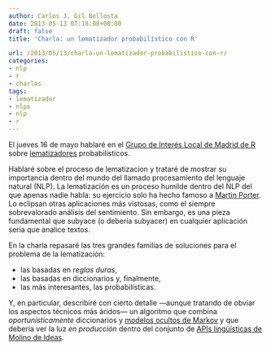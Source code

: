 ```yaml
---
author: Carlos J. Gil Bellosta
date: 2013-05-13 07:18:08+00:00
draft: false
title: 'Charla: un lematizador probabilístico con R'

url: /2013/05/13/charla-un-lematizador-probabilistico-con-r/
categories:
- nlp
- r
- charlas
tags:
- lematizador
- nlps
- nlp
- r
---
```


El jueves 16 de mayo hablaré en el [Grupo de Interés Local de Madrid de R](http://r-es.org/Grupo+de+Inter%C3%A9s+Local+de+Madrid+-+GIL+Madrid) sobre [lematizadores](http://es.wikipedia.org/wiki/Lematizaci%C3%B3n) probabilísticos.

Hablaré sobre el proceso de lematizacion y trataré de mostrar su importancia dentro del mundo del llamado procesamiento del lenguaje natural (NLP). La lematización es un proceso humilde dentro del NLP del que apenas nadie habla: su ejercicio solo ha hecho famoso a [Martin Porter](http://en.wikipedia.org/wiki/Martin_Porter). Lo eclipsan otras aplicaciones más vistosas, como el siempre sobrevalorado análisis del sentimiento. Sin embargo, es una pieza fundamental que subyace (o debería subyacer) en cualquier aplicación seria que analice textos.

En la charla repasaré las tres grandes familias de soluciones para el problema de la lematización:

* las basadas en _reglas duras_,
* las basadas en diccionarios y, finalmente,
* las más interesantes, las probabilísticas.

Y, en particular, describiré con cierto detalle —aunque tratando de obviar los aspectos técnicos más áridos— un algoritmo que combina _oportunísticamente_ diccionarios y [modelos ocultos de Markov](http://es.wikipedia.org/wiki/Modelo_oculto_de_Markov) y que debería ver la luz _en producción_ dentro del conjunto de [APIs lingüísticas de Molino de Ideas](http://www.apicultur.com/).
